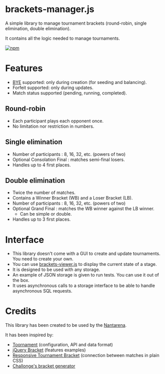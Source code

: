 # brackets-manager.js

A simple library to manage tournament brackets (round-robin, single elimination, double elimination).

It contains all the logic needed to manage tournaments.

[![npm](https://img.shields.io/npm/v/brackets-manager.svg)](https://www.npmjs.com/package/brackets-manager)

# Features

- [BYE](https://en.wikipedia.org/wiki/Bye_%28sports%29) supported: only during creation (for seeding and balancing).
- Forfeit supported: only during updates.
- Match status supported (pending, running, completed).

## Round-robin

- Each participant plays each opponent once.
- No limitation nor restriction in numbers.

## Single elimination

- Number of participants : 8, 16, 32, etc. (powers of two)
- Optional Consolation Final : matches semi-final losers.
- Handles up to 4 first places.

## Double elimination

- Twice the number of matches.
- Contains a Winner Bracket (WB) and a Loser Bracket (LB).
- Number of participants : 8, 16, 32, etc. (powers of two)
- Optional Grand Final : matches the WB winner against the LB winner.
  - Can be simple or double.
- Handles up to 3 first places.

# Interface

- This library doesn't come with a GUI to create and update tournaments. You need to create your own.
- You can use [brackets-viewer.js](https://github.com/Drarig29/brackets-viewer.js) to display the current state of a stage.
- It is designed to be used with any storage.
- An example of JSON storage is given to run tests. You can use it out of the box.
- It uses asynchronous calls to a storage interface to be able to handle asynchronous SQL requests.

# Credits

This library has been created to be used by the [Nantarena](https://nantarena.net/).

It has been inspired by:

- [Toornament](https://www.toornament.com/en_US/) (configuration, API and data format)
- [jQuery Bracket](http://www.aropupu.fi/bracket/) (features examples)
- [Responsive Tournament Bracket](https://codepen.io/jimmyhayek/full/yJkdEB) (connection between matches in plain CSS)
- [Challonge's bracket generator](https://challonge.com/tournaments/bracket_generator)